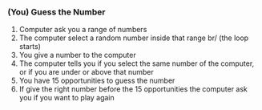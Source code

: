 ### (You) Guess the Number
1. Computer ask you a range of numbers
2. The computer select a random number inside that range br/
(the loop starts)
3. You give a number to the computer
4. The computer tells you if you select the same number of the computer, or if you are under or above that number
5. You have 15 opportunities to guess the number
6. If give the right number before the 15 opportunities the computer ask you if you want to play again
